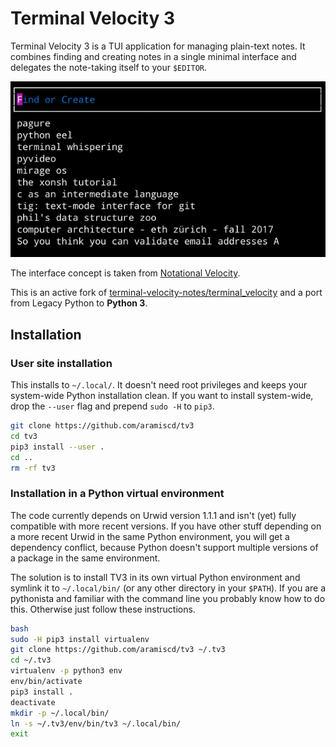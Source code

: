 # Terminal Velocity 3

Terminal Velocity 3 is a TUI application for managing plain-text notes.
It combines finding and creating notes in a single minimal interface and
delegates the note-taking itself to your `$EDITOR`.

![Terminal Velocity 3 Screencast](./tv3.gif)

The interface concept is taken from [Notational
Velocity](http://notational.net/).

This is an active fork of
[terminal-velocity-notes/terminal_velocity](https://github.com/terminal-velocity-notes/terminal_velocity)
and a port from Legacy Python to **Python 3**.

## Installation

### User site installation

This installs to `~/.local/`.  It doesn't need root privileges and keeps
your system-wide Python installation clean.  If you want to install
system-wide, drop the `--user` flag and prepend `sudo -H` to `pip3`.

```bash
git clone https://github.com/aramiscd/tv3
cd tv3
pip3 install --user .
cd ..
rm -rf tv3
```

### Installation in a Python virtual environment

The code currently depends on Urwid version 1.1.1 and isn't (yet) fully
compatible with more recent versions.  If you have other stuff depending
on a more recent Urwid in the same Python environment, you will get a
dependency conflict, because Python doesn't support multiple versions of
a package in the same environment.

The solution is to install TV3 in its own virtual Python environment and
symlink it to `~/.local/bin/` (or any other directory in your `$PATH`).
If you are a pythonista and familiar with the command line you probably
know how to do this.  Otherwise just follow these instructions.

```bash
bash
sudo -H pip3 install virtualenv
git clone https://github.com/aramiscd/tv3 ~/.tv3
cd ~/.tv3
virtualenv -p python3 env
env/bin/activate
pip3 install .
deactivate
mkdir -p ~/.local/bin/
ln -s ~/.tv3/env/bin/tv3 ~/.local/bin/
exit
```
